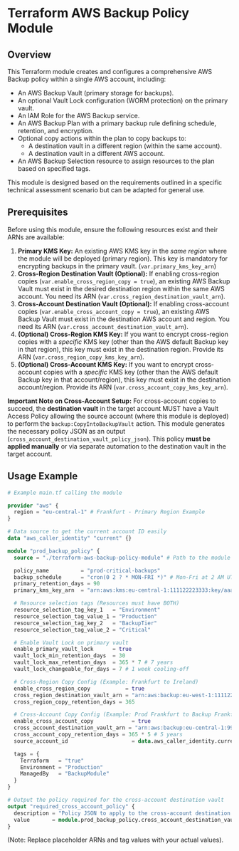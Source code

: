 # Terraform AWS Backup Policy Module

## Overview

This Terraform module creates and configures a comprehensive AWS Backup policy within a single AWS account, including:

*   An AWS Backup Vault (primary storage for backups).
*   An optional Vault Lock configuration (WORM protection) on the primary vault.
*   An IAM Role for the AWS Backup service.
*   An AWS Backup Plan with a primary backup rule defining schedule, retention, and encryption.
*   Optional copy actions within the plan to copy backups to:
    *   A destination vault in a different region (within the same account).
    *   A destination vault in a different AWS account.
*   An AWS Backup Selection resource to assign resources to the plan based on specified tags.

This module is designed based on the requirements outlined in a specific technical assessment scenario but can be adapted for general use.

## Prerequisites

Before using this module, ensure the following resources exist and their ARNs are available:

1.  **Primary KMS Key:** An existing AWS KMS key in the *same region* where the module will be deployed (primary region). This key is mandatory for encrypting backups in the primary vault. (`var.primary_kms_key_arn`)
2.  **Cross-Region Destination Vault (Optional):** If enabling cross-region copies (`var.enable_cross_region_copy = true`), an existing AWS Backup Vault must exist in the desired destination region within the same AWS account. You need its ARN (`var.cross_region_destination_vault_arn`).
3.  **Cross-Account Destination Vault (Optional):** If enabling cross-account copies (`var.enable_cross_account_copy = true`), an existing AWS Backup Vault must exist in the destination AWS account and region. You need its ARN (`var.cross_account_destination_vault_arn`).
4.  **(Optional) Cross-Region KMS Key:** If you want to encrypt cross-region copies with a *specific* KMS key (other than the AWS default Backup key in that region), this key must exist in the destination region. Provide its ARN (`var.cross_region_copy_kms_key_arn`).
5.  **(Optional) Cross-Account KMS Key:** If you want to encrypt cross-account copies with a *specific* KMS key (other than the AWS default Backup key in that account/region), this key must exist in the destination account/region. Provide its ARN (`var.cross_account_copy_kms_key_arn`).

**Important Note on Cross-Account Setup:** For cross-account copies to succeed, the **destination vault** in the target account MUST have a Vault Access Policy allowing the source account (where this module is deployed) to perform the `backup:CopyIntoBackupVault` action. This module generates the necessary policy JSON as an output (`cross_account_destination_vault_policy_json`). This policy **must be applied manually** or via separate automation to the destination vault in the target account.

## Usage Example

```terraform
# Example main.tf calling the module

provider "aws" {
  region = "eu-central-1" # Frankfurt - Primary Region Example
}

# Data source to get the current account ID easily
data "aws_caller_identity" "current" {}

module "prod_backup_policy" {
  source = "./terraform-aws-backup-policy-module" # Path to the module directory

  policy_name          = "prod-critical-backups"
  backup_schedule      = "cron(0 2 ? * MON-FRI *)" # Mon-Fri at 2 AM UTC
  primary_retention_days = 90
  primary_kms_key_arn  = "arn:aws:kms:eu-central-1:111122223333:key/aaaaaaaa-bbbb-cccc-dddd-eeeeeeeeeeee" # Replace with actual primary KMS Key ARN

  # Resource selection tags (Resources must have BOTH)
  resource_selection_tag_key_1   = "Environment"
  resource_selection_tag_value_1 = "Production"
  resource_selection_tag_key_2   = "BackupTier"
  resource_selection_tag_value_2 = "Critical"

  # Enable Vault Lock on primary vault
  enable_primary_vault_lock      = true
  vault_lock_min_retention_days  = 30
  vault_lock_max_retention_days  = 365 * 7 # 7 years
  vault_lock_changeable_for_days = 7 # 1 week cooling-off

  # Cross-Region Copy Config (Example: Frankfurt to Ireland)
  enable_cross_region_copy           = true
  cross_region_destination_vault_arn = "arn:aws:backup:eu-west-1:111122223333:backup-vault:prod-frankfurt-copy-vault-ireland" # Replace with actual Dest Vault ARN in Ireland
  cross_region_copy_retention_days = 365

  # Cross-Account Copy Config (Example: Prod Frankfurt to Backup Frankfurt)
  enable_cross_account_copy            = true
  cross_account_destination_vault_arn = "arn:aws:backup:eu-central-1:999988887777:backup-vault:prod-backup-target-vault" # Replace with actual Dest Vault ARN in Backup Account
  cross_account_copy_retention_days = 365 * 5 # 5 years
  source_account_id                    = data.aws_caller_identity.current.account_id # Pass current account ID for policy generation

  tags = {
    Terraform   = "true"
    Environment = "Production"
    ManagedBy   = "BackupModule"
  }
}

# Output the policy required for the cross-account destination vault
output "required_cross_account_policy" {
  description = "Policy JSON to apply to the cross-account destination vault."
  value       = module.prod_backup_policy.cross_account_destination_vault_policy_json
}
````

(Note: Replace placeholder ARNs and tag values with your actual values).
